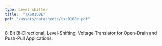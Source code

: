 ```yaml
---
type: Level shifter
title:  "TXS0108E"
pdf: "/assets/datasheets/txs0108e.pdf"
---
```


8-Bit Bi-Directional, Level-Shifting, Voltage Translator for Open-Drain and Push-Pull Applications.
